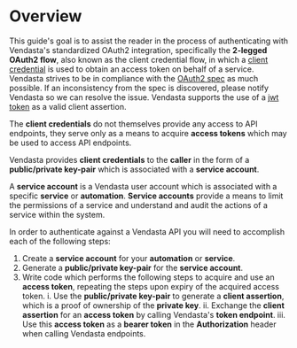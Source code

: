 # Overview
This guide's goal is to assist the reader in the process of authenticating with
Vendasta's standardized OAuth2 integration, specifically the **2-legged OAuth2 flow**, also known as the client credential flow, in which a [client credential](https://tools.ietf.org/html/rfc6749#section-4.4) is used to obtain an access token on behalf of a service. Vendasta strives to be in compliance with the [OAuth2 spec](https://tools.ietf.org/html/rfc6749) as much possible. If an inconsistency from the spec is discovered, please notify Vendasta so we can resolve the issue. Vendasta supports the use of a [jwt token](https://tools.ietf.org/html/rfc7523#section-4) as a valid client assertion.

The **client credentials** do not themselves provide any access to API endpoints,
they serve only as a means to acquire **access tokens** which may be used to access API endpoints.

Vendasta provides **client credentials** to the **caller** in the form of a
**public/private key-pair** which is associated with a **service account**.

A **service account** is a Vendasta user account which is associated with a
specific **service** or **automation**. **Service accounts** provide a
means to limit the permissions of a service and understand and audit the actions
of a service within the system.

In order to authenticate against a Vendasta API you will need to accomplish each of the following steps:

1. Create a **service account** for your **automation** or **service**.
1. Generate a **public/private key-pair** for the **service account**.
1. Write code which performs the following steps to acquire and use an **access token**, repeating the steps upon expiry of the acquired access token.
  i. Use the **public/private key-pair** to generate a **client assertion**, which is a proof of ownership of the **private key**.
  ii. Exchange the **client assertion** for an **access token** by calling Vendasta's **token endpoint**.
  iii. Use this **access token** as a **bearer token** in the **Authorization** header when calling Vendasta endpoints.
